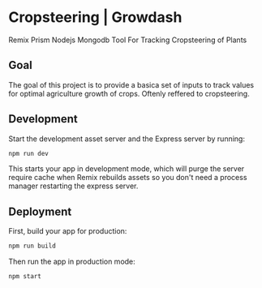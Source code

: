 # Cropsteering | Growdash
Remix Prism Nodejs Mongodb Tool For Tracking Cropsteering of Plants

## Goal
The goal of this project is to provide a basica set of inputs to track values for optimal agriculture growth of crops. Oftenly reffered to cropsteering.

## Development

Start the development asset server and the Express server by running:

```sh
npm run dev
```

This starts your app in development mode, which will purge the server require cache when Remix rebuilds assets so you don't need a process manager restarting the express server.

## Deployment

First, build your app for production:

```sh
npm run build
```

Then run the app in production mode:

```sh
npm start
```